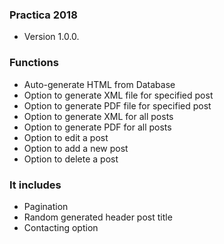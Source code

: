 ### Practica 2018 ###

* Version 1.0.0. 

### Functions ###

* Auto-generate HTML from Database
* Option to generate XML file for specified post
* Option to generate PDF file for specified post
* Option to generate XML for all posts
* Option to generate PDF for all posts
* Option to edit a post
* Option to add a new post
* Option to delete a post

### It includes ###

* Pagination
* Random generated header post title
* Contacting option
